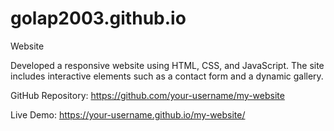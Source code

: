 # golap2003.github.io
Website

Developed a responsive website using HTML, CSS, and JavaScript. The site includes interactive elements such as a contact form and a dynamic gallery.

GitHub Repository: https://github.com/your-username/my-website

Live Demo: https://your-username.github.io/my-website/

